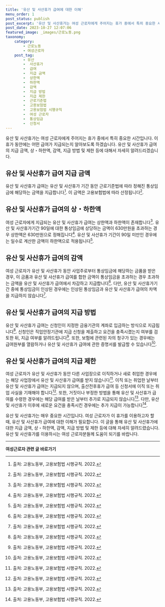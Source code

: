 ```yaml
---
title: '유산 및 사산휴가 급여에 대한 이해'
menu_order: 1
post_status: publish
post_excerpt: '유산 및 사산휴가는 여성 근로자에게 주어지는 휴가 중에서 특히 중요한 시간입니다. 이 휴가 동안에는 어떤 급여가 지급되는지 알아보도록 하겠습니다. 유산 및 사산휴가 급여의 지급 금액, 상 하한액, 감액, 지급 방법 및 제한 등에 대해서 자세히 알려드리겠습니다.'
post_date: 2023-10-27 12:07:06
featured_image: _images/근로노동.png
taxonomy:
    category:
        - 근로노동
        - 여성근로자
    post_tag:
        - 유산
        -  사산휴가
        -  급여
        -  지급 금액
        -  상한액
        -  하한액
        -  감액
        -  지급 방법
        -  지급 제한
        -  근로기준법
        -  고용보험법
        -  고용보험법 시행규칙
        -  여성 근로자
        -  통상임금
        -  신청서
---
```



유산 및 사산휴가는 여성 근로자에게 주어지는 휴가 중에서 특히 중요한 시간입니다. 이 휴가 동안에는 어떤 급여가 지급되는지 알아보도록 하겠습니다. 유산 및 사산휴가 급여의 지급 금액, 상・하한액, 감액, 지급 방법 및 제한 등에 대해서 자세히 알려드리겠습니다.

## 유산 및 사산휴가 급여 지급 금액

유산 및 사산휴가 급여는 유산 및 사산휴가 기간 동안 근로기준법에 따라 정해진 통상임금에 해당하는 금액을 지급합니다[^1]. 이 금액은 고용보험법에 따라 산정됩니다[^1].

## 유산 및 사산휴가 급여의 상・하한액

여성 근로자에게 지급되는 유산 및 사산휴가 급여는 상한액과 하한액이 존재합니다[^1]. 유산 및 사산휴가기간 90일에 대한 통상임금에 상당하는 금액이 630만원을 초과하는 경우 상한액은 630만원으로 정해집니다[^1]. 유산 및 사산휴가 기간이 90일 미만인 경우에는 일수로 계산한 금액이 하한액으로 적용됩니다[^1].

## 유산 및 사산휴가 급여의 감액

여성 근로자가 유산 및 사산휴가 동안 사업주로부터 통상임금에 해당하는 금품을 받은 경우, 이 금품과 유산 및 사산휴가 급여를 합한 금액이 통상임금을 초과하는 경우 초과하는 금액을 유산 및 사산휴가 급여에서 차감하고 지급합니다[^1]. 다만, 유산 및 사산휴가기간 중에 통상임금이 인상된 경우에는 인상된 통상임금과 유산 및 사산휴가 급여의 차액을 지급하지 않습니다[^1].

## 유산 및 사산휴가 급여의 지급 방법

유산 및 사산휴가 급여는 신청인이 지정한 금융기관의 계좌로 입금하는 방식으로 지급됩니다[^1]. 신청인은 직업안정기관에 지급 신청을 제출하고 요건을 충족시켰는지 여부를 검토한 뒤, 지급 여부를 알려드립니다[^1]. 또한, 보험에 관련된 자의 청구가 있는 경우에는 급여원부를 열람하거나 유산 및 사산휴가 급여에 관한 증명서를 발급할 수 있습니다[^1].

## 유산 및 사산휴가 급여의 지급 제한

여성 근로자가 유산 및 사산휴가 동안 다른 사업장으로 이직하거나 새로 취업한 경우에는 해당 사업장에서 유산 및 사산휴가 급여를 받지 않습니다[^1]. 이직 또는 취업한 날부터 유산 및 사산휴가 급여는 지급되지 않으며, 출산전후휴가 급여 등 신청서에 이직 또는 취업 사실을 기재해야 합니다[^1]. 또한, 거짓이나 부정한 방법을 통해 유산 및 사산휴가 급여를 수령한 경우에는 해당 급여를 받은 날부터 추가로 지급되지 않습니다[^1]. 다만, 유산 및 사산휴가 이후에 새로운 요건을 충족시킨 경우에는 추가 지급이 가능합니다[^1].

유산 및 사산휴가는 매우 중요한 시간입니다. 여성 근로자가 이 휴가를 이용하고자 할 때, 유산 및 사산휴가 급여에 대한 이해가 필요합니다. 이 글을 통해 유산 및 사산휴가에 대한 지급 금액, 상・하한액, 감액, 지급 방법 및 제한 등에 대해 자세히 알려드렸습니다. 유산 및 사산휴가를 이용하시는 여성 근로자분들께 도움이 되기를 바랍니다.

[^1]: 출처: 고용노동부, 고용보험법 시행규칙. 2022.
<!-- wp:separator -->
<hr class="wp-block-separator has-alpha-channel-opacity"/>
<!-- /wp:separator -->

<!-- wp:group {"backgroundColor":"base","layout":{"type":"constrained"}} -->
<div class="wp-block-group has-base-background-color has-background"><!-- wp:paragraph {"align":"center","fontSize":"medium"} -->
<p class="has-text-align-center has-large-font-size"><strong>여성근로자 관련 글 바로가기</strong></p>
<!-- /wp:paragraph -->


<!-- wp:latest-posts
{"categories":[{"id":10991,"count":19,"description":"","link":"https://uknowlaw.com/category/%ec%97%ac%ec%84%b1%ea%b7%bc%eb%a1%9c%ec%9e%90/","name":"여성근로자","slug":"여성근로자","taxonomy":"category","parent":0,"meta":[],"_links":{"self":[{"href":"https://uknowlaw.com/wp-json/wp/v2/categories/10991"}],"collection":[{"href":"https://uknowlaw.com/wp-json/wp/v2/categories"}],"about":[{"href":"https://uknowlaw.com/wp-json/wp/v2/taxonomies/category"}],"wp:post_type":[{"href":"https://uknowlaw.com/wp-json/wp/v2/posts?categories=10991"}],"curies":[{"name":"wp","href":"https://api.w.org/{rel}","templated":true}]}}],"postsToShow":100,"excerptLength":28,"postLayout":"grid","columns":2,"featuredImageAlign":"left","featuredImageSizeSlug":"large","fontSize":"medium"} /--></div>
<!-- /wp:group -->